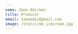```yaml
---
name: Zane Adickes
title: Producer
email: zaneadix@gmail.com
image: /static/me_icecream.jpg
---
```


